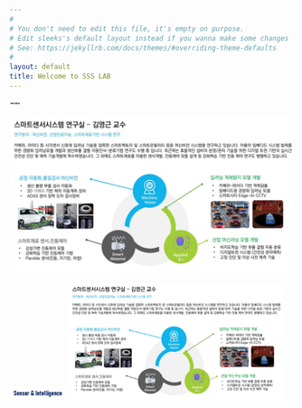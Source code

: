 ```yaml
---
#
# You don't need to edit this file, it's empty on purpose.
# Edit sleeks's default layout instead if you wanna make some changes
# See: https://jekyllrb.com/docs/themes/#overriding-theme-defaults
#
layout: default
title: Welcome to SSS LAB
---
```



<img src="assets/img/favicon.jpg" width="20px" height="10px" title="SSSLAB_Logo">

![SSSLAB](assets/img/ssslabmain.jpg)  

<img src="assets/img/favicon.jpg"  title="SSSLAB_Logo" class="center" style="width:20%">
<img src="assets/img/ssslabmain.jpg" title="SSSLAB_Logo" class="center" style="width:75%">
